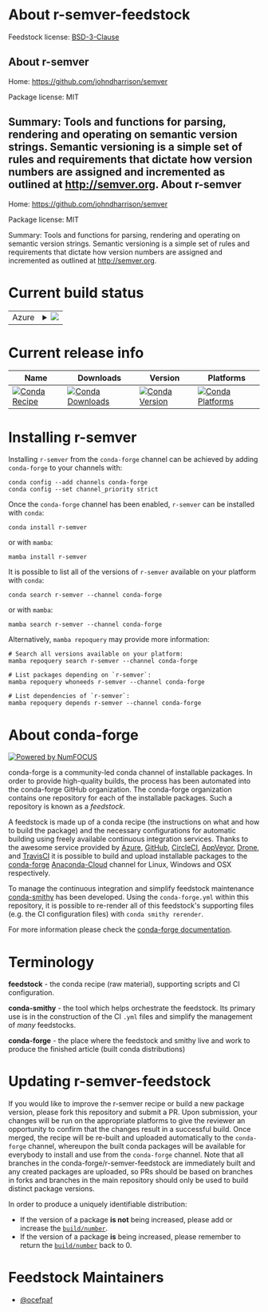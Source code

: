 About r-semver-feedstock
========================

Feedstock license: [BSD-3-Clause](https://github.com/conda-forge/r-semver-feedstock/blob/main/LICENSE.txt)

About r-semver
--------------

Home: https://github.com/johndharrison/semver

Package license: MIT

Summary: Tools and functions for parsing, rendering and operating on semantic version strings. Semantic versioning is a simple set of rules and requirements that dictate how version numbers are assigned and incremented as outlined at <http://semver.org>.
About r-semver
--------------

Home: https://github.com/johndharrison/semver

Package license: MIT

Summary: Tools and functions for parsing, rendering and operating on semantic version strings. Semantic versioning is a simple set of rules and requirements that dictate how version numbers are assigned and incremented as outlined at <http://semver.org>.

Current build status
====================


<table>
    
  <tr>
    <td>Azure</td>
    <td>
      <details>
        <summary>
          <a href="https://dev.azure.com/conda-forge/feedstock-builds/_build/latest?definitionId=13589&branchName=main">
            <img src="https://dev.azure.com/conda-forge/feedstock-builds/_apis/build/status/r-semver-feedstock?branchName=main">
          </a>
        </summary>
        <table>
          <thead><tr><th>Variant</th><th>Status</th></tr></thead>
          <tbody><tr>
              <td>linux_64_r_base4.2</td>
              <td>
                <a href="https://dev.azure.com/conda-forge/feedstock-builds/_build/latest?definitionId=13589&branchName=main">
                  <img src="https://dev.azure.com/conda-forge/feedstock-builds/_apis/build/status/r-semver-feedstock?branchName=main&jobName=linux&configuration=linux%20linux_64_r_base4.2" alt="variant">
                </a>
              </td>
            </tr><tr>
              <td>linux_64_r_base4.3</td>
              <td>
                <a href="https://dev.azure.com/conda-forge/feedstock-builds/_build/latest?definitionId=13589&branchName=main">
                  <img src="https://dev.azure.com/conda-forge/feedstock-builds/_apis/build/status/r-semver-feedstock?branchName=main&jobName=linux&configuration=linux%20linux_64_r_base4.3" alt="variant">
                </a>
              </td>
            </tr><tr>
              <td>osx_64_r_base4.2</td>
              <td>
                <a href="https://dev.azure.com/conda-forge/feedstock-builds/_build/latest?definitionId=13589&branchName=main">
                  <img src="https://dev.azure.com/conda-forge/feedstock-builds/_apis/build/status/r-semver-feedstock?branchName=main&jobName=osx&configuration=osx%20osx_64_r_base4.2" alt="variant">
                </a>
              </td>
            </tr><tr>
              <td>osx_64_r_base4.3</td>
              <td>
                <a href="https://dev.azure.com/conda-forge/feedstock-builds/_build/latest?definitionId=13589&branchName=main">
                  <img src="https://dev.azure.com/conda-forge/feedstock-builds/_apis/build/status/r-semver-feedstock?branchName=main&jobName=osx&configuration=osx%20osx_64_r_base4.3" alt="variant">
                </a>
              </td>
            </tr><tr>
              <td>win_64</td>
              <td>
                <a href="https://dev.azure.com/conda-forge/feedstock-builds/_build/latest?definitionId=13589&branchName=main">
                  <img src="https://dev.azure.com/conda-forge/feedstock-builds/_apis/build/status/r-semver-feedstock?branchName=main&jobName=win&configuration=win%20win_64_" alt="variant">
                </a>
              </td>
            </tr>
          </tbody>
        </table>
      </details>
    </td>
  </tr>
</table>

Current release info
====================

| Name | Downloads | Version | Platforms |
| --- | --- | --- | --- |
| [![Conda Recipe](https://img.shields.io/badge/recipe-r--semver-green.svg)](https://anaconda.org/conda-forge/r-semver) | [![Conda Downloads](https://img.shields.io/conda/dn/conda-forge/r-semver.svg)](https://anaconda.org/conda-forge/r-semver) | [![Conda Version](https://img.shields.io/conda/vn/conda-forge/r-semver.svg)](https://anaconda.org/conda-forge/r-semver) | [![Conda Platforms](https://img.shields.io/conda/pn/conda-forge/r-semver.svg)](https://anaconda.org/conda-forge/r-semver) |

Installing r-semver
===================

Installing `r-semver` from the `conda-forge` channel can be achieved by adding `conda-forge` to your channels with:

```
conda config --add channels conda-forge
conda config --set channel_priority strict
```

Once the `conda-forge` channel has been enabled, `r-semver` can be installed with `conda`:

```
conda install r-semver
```

or with `mamba`:

```
mamba install r-semver
```

It is possible to list all of the versions of `r-semver` available on your platform with `conda`:

```
conda search r-semver --channel conda-forge
```

or with `mamba`:

```
mamba search r-semver --channel conda-forge
```

Alternatively, `mamba repoquery` may provide more information:

```
# Search all versions available on your platform:
mamba repoquery search r-semver --channel conda-forge

# List packages depending on `r-semver`:
mamba repoquery whoneeds r-semver --channel conda-forge

# List dependencies of `r-semver`:
mamba repoquery depends r-semver --channel conda-forge
```


About conda-forge
=================

[![Powered by
NumFOCUS](https://img.shields.io/badge/powered%20by-NumFOCUS-orange.svg?style=flat&colorA=E1523D&colorB=007D8A)](https://numfocus.org)

conda-forge is a community-led conda channel of installable packages.
In order to provide high-quality builds, the process has been automated into the
conda-forge GitHub organization. The conda-forge organization contains one repository
for each of the installable packages. Such a repository is known as a *feedstock*.

A feedstock is made up of a conda recipe (the instructions on what and how to build
the package) and the necessary configurations for automatic building using freely
available continuous integration services. Thanks to the awesome service provided by
[Azure](https://azure.microsoft.com/en-us/services/devops/), [GitHub](https://github.com/),
[CircleCI](https://circleci.com/), [AppVeyor](https://www.appveyor.com/),
[Drone](https://cloud.drone.io/welcome), and [TravisCI](https://travis-ci.com/)
it is possible to build and upload installable packages to the
[conda-forge](https://anaconda.org/conda-forge) [Anaconda-Cloud](https://anaconda.org/)
channel for Linux, Windows and OSX respectively.

To manage the continuous integration and simplify feedstock maintenance
[conda-smithy](https://github.com/conda-forge/conda-smithy) has been developed.
Using the ``conda-forge.yml`` within this repository, it is possible to re-render all of
this feedstock's supporting files (e.g. the CI configuration files) with ``conda smithy rerender``.

For more information please check the [conda-forge documentation](https://conda-forge.org/docs/).

Terminology
===========

**feedstock** - the conda recipe (raw material), supporting scripts and CI configuration.

**conda-smithy** - the tool which helps orchestrate the feedstock.
                   Its primary use is in the construction of the CI ``.yml`` files
                   and simplify the management of *many* feedstocks.

**conda-forge** - the place where the feedstock and smithy live and work to
                  produce the finished article (built conda distributions)


Updating r-semver-feedstock
===========================

If you would like to improve the r-semver recipe or build a new
package version, please fork this repository and submit a PR. Upon submission,
your changes will be run on the appropriate platforms to give the reviewer an
opportunity to confirm that the changes result in a successful build. Once
merged, the recipe will be re-built and uploaded automatically to the
`conda-forge` channel, whereupon the built conda packages will be available for
everybody to install and use from the `conda-forge` channel.
Note that all branches in the conda-forge/r-semver-feedstock are
immediately built and any created packages are uploaded, so PRs should be based
on branches in forks and branches in the main repository should only be used to
build distinct package versions.

In order to produce a uniquely identifiable distribution:
 * If the version of a package **is not** being increased, please add or increase
   the [``build/number``](https://docs.conda.io/projects/conda-build/en/latest/resources/define-metadata.html#build-number-and-string).
 * If the version of a package **is** being increased, please remember to return
   the [``build/number``](https://docs.conda.io/projects/conda-build/en/latest/resources/define-metadata.html#build-number-and-string)
   back to 0.

Feedstock Maintainers
=====================

* [@ocefpaf](https://github.com/ocefpaf/)

